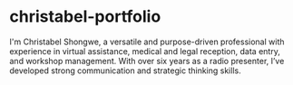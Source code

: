 # christabel-portfolio
I'm Christabel Shongwe, a versatile and purpose-driven professional with experience in virtual assistance, medical and legal reception, data entry, and workshop management. With over six years as a radio presenter, I’ve developed strong communication and strategic thinking skills.
